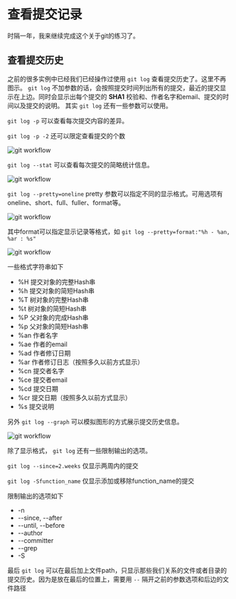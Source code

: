 # 查看提交记录

时隔一年，我来继续完成这个关于git的练习了。

## 查看提交历史
之前的很多实例中已经我们已经操作过使用 `git log` 查看提交历史了。这里不再图示。 `git log` 不加参数的话，会按照提交时间列出所有的提交，最近的提交显示在上边。同时会显示出每个提交的 **SHA1** 校验和、作者名字和email、提交的时间以及提交的说明。
其实 `git log` 还有一些参数可以使用。

`git log -p` 可以查看每次提交内容的差异。

`git log -p -2` 还可以限定查看提交的个数
 
![git workflow](https://github.com/op-y/git-practice/blob/master/images/2/snip.2-44.png)

`git log --stat` 可以查看每次提交的简略统计信息。

![git workflow](https://github.com/op-y/git-practice/blob/master/images/2/snip.2-45.png)

`git log --pretty=oneline` pretty 参数可以指定不同的显示格式。可用选项有 oneline、short、full、fuller、format等。

![git workflow](https://github.com/op-y/git-practice/blob/master/images/2/snip.2-46.png)

其中format可以指定显示记录等格式，如 `git log --pretty=format:"%h - %an, %ar : %s"`

![git workflow](https://github.com/op-y/git-practice/blob/master/images/2/snip.2-47.png)

一些格式字符串如下

* %H 提交对象的完整Hash串
* %h 提交对象的简短Hash串
* %T 树对象的完整Hash串
* %t 树对象的简短Hash串
* %P 父对象的完成Hash串
* %p 父对象的简短Hash串
* %an 作者名字
* %ae 作者的email
* %ad 作者修订日期
* %ar 作者修订日志（按照多久以前方式显示）
* %cn 提交者名字
* %ce 提交者email
* %cd 提交日期
* %cr 提交日期（按照多久以前方式显示）
* %s 提交说明

另外 `git log --graph` 可以模拟图形的方式展示提交历史信息。

![git workflow](https://github.com/op-y/git-practice/blob/master/images/2/snip.2-48.png)

除了显示格式， `git log` 还有一些限制输出的选项。

`git log --since=2.weeks` 仅显示两周内的提交

`git log -Sfunction_name` 仅显示添加或移除function_name的提交

限制输出的选项如下

* -n
* --since, --after
* --until, --before
* --author
* --committer
* --grep
* -S

最后 `git log` 可以在最后加上文件path，只显示那些我们关系的文件或者目录的提交历史。因为是放在最后的位置上，需要用 `--` 隔开之前的参数选项和后边的文件路径


